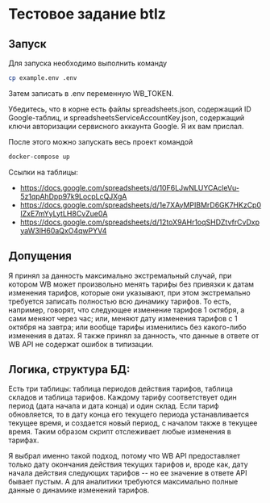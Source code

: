 # Тестовое задание btlz
## Запуск
Для запуска необходимо выполнить команду 

```bash
cp example.env .env
```

Затем записать в .env переменную WB_TOKEN. 

Убедитесь, что в корне есть файлы spreadsheets.json, содержащий ID Google-таблиц, и spreadsheetsServiceAccountKey.json, содержащий ключи авторизации сервисного аккаунта Google. Я их вам прислал.

После этого можно запускать весь проект командой

```bash
docker-compose up
```


Ссылки на таблицы:


- https://docs.google.com/spreadsheets/d/10F6LJwNLUYCAcleVu-5z1qpAhDpp97k9LocpLcQJXgA
- https://docs.google.com/spreadsheets/d/1e7XAyMPIBMrD6GK7HKzCp0IZxE7mYyLytLH8CvZue0A
- https://docs.google.com/spreadsheets/d/12toX9AHr1oqSHDZtvfrCvDxpyaW3lH60aQxO4qwPYV4


## Допущения
Я принял за данность максимально экстремальный случай, при котором WB может произвольно менять тарифы без привязки к датам изменения тарифов, которые они указывают, при этом экстремально требуется записать полностью всю динамику тарифов. То есть, например, говорят, что следующее изменение тарифов 1 октября, а сами меняют через час; или, меняют дату изменения тарифов с 1 октября на завтра; или вообще тарифы изменились без какого-либо изменения в датах. 
Я также принял за данность, что данные в ответе от WB API не содержат ошибок в типизации.


## Логика, структура БД:

Есть три таблицы: таблица периодов действия тарифов, таблица складов и таблица тарифов.
Каждому тарифу соответствует один период (дата начала и дата конца) и один склад. Если тариф обновляется, то в дату конца его текущего периода устанавливается текущее время, и создается новый период, с началом также в текущее время. 
Таким образом скрипт отслеживает любые изменения в тарифах.

Я выбрал именно такой подход, потому что WB API предоставляет только дату окончания действия текущих тарифов и, вроде как, дату начала действия следующих тарифов -- но ее значение в ответе API бывает пустым. А для аналитики требуются максимально полные данные о динамике изменений тарифов.